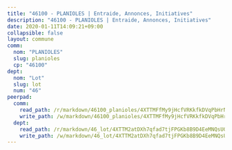 ```yaml
---
title: "46100 - PLANIOLES | Entraide, Annonces, Initiatives"
description: "46100 - PLANIOLES | Entraide, Annonces, Initiatives"
date: 2020-01-11T14:09:21+09:00
collapsible: false
layout: commune
comm:
  nom: "PLANIOLES"
  slug: planioles
  cp: "46100"
dept:
  nom: "Lot"
  slug: lot
  num: "46"
peerpad:
  comm:
    read_path: /r/markdown/46100_planioles/4XTTMFfMy9jHcfVRKkfkDVqPbHrNUupJhsyro5woLnH3HiH6C
    write_path: /w/markdown/46100_planioles/4XTTMFfMy9jHcfVRKkfkDVqPbHrNUupJhsyro5woLnH3HiH6C-K3TgV7AEMbCkKzAmcTH76fKoA5CaTeJPgfy4QzybYvFRcnz954WUNyYWv92CnyketkijSTh3Q86eYyWPVaCANs3c6p1tjMXPoJieKfXo9fKmvVWpv5Tu1pTna1oMBun4zjYdEsbr
  dept:
    read_path: /r/markdown/46_lot/4XTTM2atDXh7qfad7tjFPGKb8B9D4EeMNQsUG7H6r5PvcsmQY
    write_path: /w/markdown/46_lot/4XTTM2atDXh7qfad7tjFPGKb8B9D4EeMNQsUG7H6r5PvcsmQY-K3TgUvJaCyZvzJ7KFBouD3E9Db8SxVd6F9MJ4VM5wtYfGyhK8U9f2jgCEG1ZP5QbGj9NK2WPVZdPjtw9bJHLE1PoGwVsSft8aSDsZrWh6CwkugjgRfbWWHf5TabrG7vmtM7v9WUc
---
```


